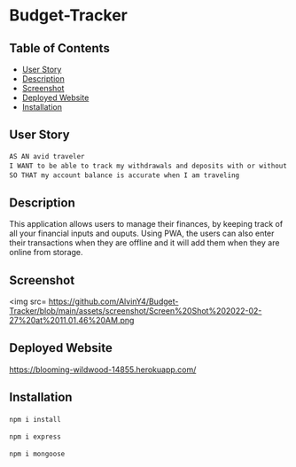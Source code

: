 # Budget-Tracker

## Table of Contents
- [User Story](#user-story)
- [Description](#description)
- [Screenshot](#screenshot)
- [Deployed Website](#Deployed-Website)
- [Installation](#installation) 

## User Story

```md
AS AN avid traveler
I WANT to be able to track my withdrawals and deposits with or without a data/internet connection
SO THAT my account balance is accurate when I am traveling 
```

## Description 

This application allows users to manage their finances, by keeping track of all your financial inputs and ouputs. Using PWA, the users can also enter their transactions when they are offline and it will add them when they are online from storage. 

## Screenshot

<img src= https://github.com/AlvinY4/Budget-Tracker/blob/main/assets/screenshot/Screen%20Shot%202022-02-27%20at%2011.01.46%20AM.png

## Deployed Website

https://blooming-wildwood-14855.herokuapp.com/ 

## Installation 

`npm i install`

`npm i express`

`npm i mongoose`